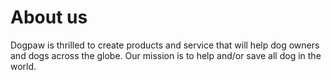 # About us

Dogpaw is thrilled to create products and service that will help dog owners and dogs across the globe. Our mission is to help and/or save all dog in the world.
